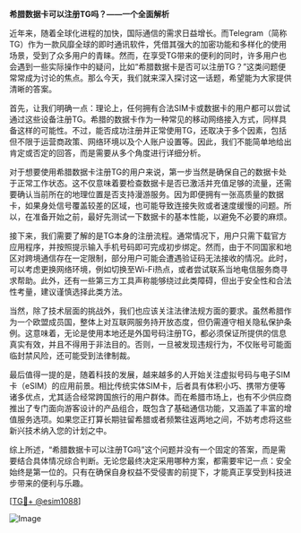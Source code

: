 **希腊数据卡可以注册TG吗？——一个全面解析**

近年来，随着全球化进程的加快，国际通信的需求日益增长。而Telegram（简称TG）作为一款风靡全球的即时通讯软件，凭借其强大的加密功能和多样化的使用场景，受到了众多用户的青睐。然而，在享受TG带来的便利的同时，许多用户也会遇到一些实际操作中的疑问，比如“希腊数据卡是否可以注册TG？”这类问题便常常成为讨论的焦点。那么今天，我们就来深入探讨这一话题，希望能为大家提供清晰的答案。

首先，让我们明确一点：理论上，任何拥有合法SIM卡或数据卡的用户都可以尝试通过这些设备注册TG。希腊的数据卡作为一种常见的移动网络接入方式，同样具备这样的可能性。不过，能否成功注册并正常使用TG，还取决于多个因素，包括但不限于运营商政策、网络环境以及个人账户设置等。因此，我们不能简单地给出肯定或否定的回答，而是需要从多个角度进行详细分析。

对于想要使用希腊数据卡注册TG的用户来说，第一步当然是确保自己的数据卡处于正常工作状态。这不仅意味着要检查数据卡是否已激活并充值足够的流量，还需要确认当前所在的地理位置是否支持漫游服务。因为即便拥有一张高质量的数据卡，如果身处信号覆盖较差的区域，也可能导致连接失败或者速度缓慢的问题。所以，在准备开始之前，最好先测试一下数据卡的基本性能，以避免不必要的麻烦。

接下来，我们需要了解的是TG本身的注册流程。通常情况下，用户只需下载官方应用程序，并按照提示输入手机号码即可完成初步绑定。然而，由于不同国家和地区对跨境通信存在一定限制，部分用户可能会遭遇验证码无法接收的情况。此时，可以考虑更换网络环境，例如切换至Wi-Fi热点，或者尝试联系当地电信服务商寻求帮助。此外，还有一些第三方工具声称能够绕过此类障碍，但出于安全性和合法性考量，建议谨慎选择此类方法。

当然，除了技术层面的挑战外，我们也应该关注法律法规方面的要求。虽然希腊作为一个欧盟成员国，整体上对互联网服务持开放态度，但仍需遵守相关隐私保护条例。这意味着，无论是使用本地还是外国号码注册TG，都必须保证所提供的信息真实有效，并且不得用于非法目的。否则，一旦被发现违规行为，不仅账号可能面临封禁风险，还可能受到法律制裁。

最后值得一提的是，随着科技的发展，越来越多的人开始关注虚拟号码与电子SIM卡（eSIM）的应用前景。相比传统实体SIM卡，后者具有体积小巧、携带方便等诸多优点，尤其适合经常跨国旅行的用户群体。而在希腊市场上，也有不少供应商推出了专门面向游客设计的产品组合，既包含了基础通信功能，又涵盖了丰富的增值服务选项。如果您正打算长期驻留希腊或者频繁往返两地之间，不妨考虑将这些新兴技术纳入您的计划之中。

综上所述，“希腊数据卡可以注册TG吗”这个问题并没有一个固定的答案，而是需要结合具体情况综合判断。无论您最终决定采用哪种方案，都需要牢记一点：安全始终是第一位的。只有在确保自身权益不受侵害的前提下，才能真正享受到科技进步带来的便利与乐趣。

[[TG💪+ @esim1088](https://t.me/s/esim1088)]

![Image](https://i.postimg.cc/4NQfJmqS/Snipaste-2025-05-13-00-14-12.png)